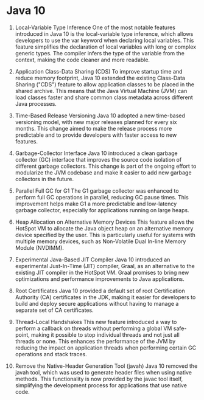 # Java 10

1. Local-Variable Type Inference
   One of the most notable features introduced in Java 10 is the local-variable type inference, which allows developers to use the var keyword when declaring local variables. This feature simplifies the declaration of local variables with long or complex generic types. The compiler infers the type of the variable from the context, making the code cleaner and more readable.

2. Application Class-Data Sharing (CDS)
   To improve startup time and reduce memory footprint, Java 10 extended the existing Class-Data Sharing ("CDS") feature to allow application classes to be placed in the shared archive. This means that the Java Virtual Machine (JVM) can load classes faster and share common class metadata across different Java processes.

3. Time-Based Release Versioning
   Java 10 adopted a new time-based versioning model, with new major releases planned for every six months. This change aimed to make the release process more predictable and to provide developers with faster access to new features.

4. Garbage-Collector Interface
   Java 10 introduced a clean garbage collector (GC) interface that improves the source code isolation of different garbage collectors. This change is part of the ongoing effort to modularize the JVM codebase and make it easier to add new garbage collectors in the future.

5. Parallel Full GC for G1
   The G1 garbage collector was enhanced to perform full GC operations in parallel, reducing GC pause times. This improvement helps make G1 a more predictable and low-latency garbage collector, especially for applications running on large heaps.

6. Heap Allocation on Alternative Memory Devices
   This feature allows the HotSpot VM to allocate the Java object heap on an alternative memory device specified by the user. This is particularly useful for systems with multiple memory devices, such as Non-Volatile Dual In-line Memory Module (NVDIMM).

7. Experimental Java-Based JIT Compiler
   Java 10 introduced an experimental Just-In-Time (JIT) compiler, Graal, as an alternative to the existing JIT compiler in the HotSpot VM. Graal promises to bring new optimizations and performance improvements to Java applications.

8. Root Certificates
   Java 10 provided a default set of root Certification Authority (CA) certificates in the JDK, making it easier for developers to build and deploy secure applications without having to manage a separate set of CA certificates.

9. Thread-Local Handshakes
   This new feature introduced a way to perform a callback on threads without performing a global VM safe-point, making it possible to stop individual threads and not just all threads or none. This enhances the performance of the JVM by reducing the impact on application threads when performing certain GC operations and stack traces.

10. Remove the Native-Header Generation Tool (javah)
    Java 10 removed the javah tool, which was used to generate header files when using native methods. This functionality is now provided by the javac tool itself, simplifying the development process for applications that use native code.
